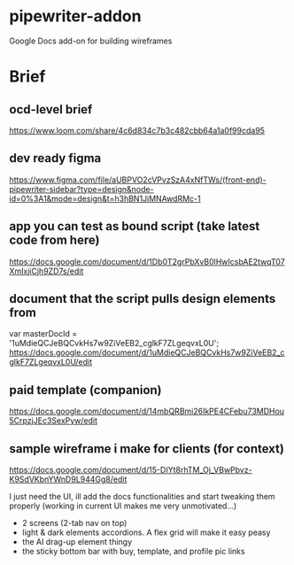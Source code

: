 


# pipewriter-addon
Google Docs add-on for building wireframes


# Brief


## ocd-level brief
https://www.loom.com/share/4c6d834c7b3c482cbb64a1a0f99cda95

## dev ready figma
https://www.figma.com/file/aUBPVO2cVPvzSzA4xNfTWs/(front-end)-pipewriter-sidebar?type=design&node-id=0%3A1&mode=design&t=h3hBN1JiMNAwdRMc-1

## app you can test as bound script (take latest code from here)
https://docs.google.com/document/d/1Db0T2grPbXvB0lHwIcsbAE2twqT07XmIxjiCjh9ZD7s/edit

## document that the script pulls design elements from
var masterDocId = '1uMdieQCJeBQCvkHs7w9ZiVeEB2_cglkF7ZLgeqvxL0U';
https://docs.google.com/document/d/1uMdieQCJeBQCvkHs7w9ZiVeEB2_cglkF7ZLgeqvxL0U/edit

## paid template (companion)
https://docs.google.com/document/d/14mbQRBmi26IkPE4CFebu73MDHou5CrpzjJEc3SexPyw/edit

## sample wireframe i make for clients (for context)
https://docs.google.com/document/d/15-DIYt8rhTM_Oj_VBwPbvz-K9SdVKbnYWnD9L944Gg8/edit

I just need the UI, ill add the docs functionalities and start tweaking them properly (working in current UI makes me very unmotivated...)

- 2 screens (2-tab nav on top)
- light & dark elements accordions. A flex grid will make it easy peasy
- the AI drag-up element thingy
- the sticky bottom bar with buy, template, and profile pic links

